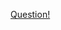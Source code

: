 <a href="https://quera.ir/problemset/contest/3538/%D8%B3%D8%A4%D8%A7%D9%84-%D8%A2%D8%AE-%D8%AC%D9%88%D9%86-%D8%B7%D8%B1%D9%81-%D9%86%DB%8C%D8%B3%D8%AA">Question!</a>